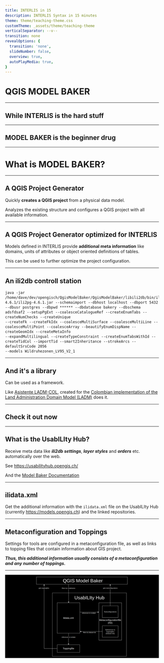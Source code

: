 ```yaml
---
title: INTERLIS in 15
description: INTERLIS Syntax in 15 minutes
theme: theme/teaching-theme.css
customTheme: _assets/theme/teaching-theme
verticalSeparator: --v--
transition: none
revealOptions: {
  transition: 'none',
  slideNumber: false,
  overview: true,
  autoPlayMedia: true,
}
---
```


# QGIS MODEL BAKER 

---

##  While INTERLIS is the hard stuff

<!-- .slide: data-background="./assets/walter_white.webp" -->

<!-- I might sound like a nerd, but in fact you can get addicted to it. Sometimes ideas appear to model everything in INTERLIS. It's a common thing when you have to do with people using INTERLIS. In fact I thought about to make this presentation (and an abstract and extended version of it) in INTERLIS. -->

---

## MODEL BAKER is the beginner drug

<!-- .slide: data-background="./assets/johnny_depp.webp" -->

---

# What is MODEL BAKER?

---

## A QGIS Project Generator

Quickly **creates a QGIS project** from a physical data model. 

Analyzes the existing structure and configures a QGIS project with all available information. 

---

## A QGIS Project Generator optimized for INTERLIS

Models defined in INTERLIS provide **additional meta information** like domains, units of attributes or object oriented definitions of tables.

This can be used to further optimize the project configuration. 

<!-- Model Baker can use the meta information to configure layer tree, field widgets with conditions, form layouts, relations and much more.-->

---

## An ili2db controll station

```
java -jar /home/dave/dev/opengisch/QgisModelBaker/QgisModelBaker/libili2db/bin/ili2pg-4.6.1/ili2pg-4.6.1.jar --schemaimport --dbhost localhost --dbport 5432 
--dbusr postgres --dbpwd ****** --dbdatabase bakery --dbschema adsfdsaf2 --setupPgExt --coalesceCatalogueRef --createEnumTabs --createNumChecks --createUnique 
--createFk --createFkIdx --coalesceMultiSurface --coalesceMultiLine --coalesceMultiPoint --coalesceArray --beautifyEnumDispName --createGeomIdx --createMetaInfo 
--expandMultilingual --createTypeConstraint --createEnumTabsWithId --createTidCol --importTid --smart2Inheritance --strokeArcs --defaultSrsCode 2056 
--models Wildruhezonen_LV95_V2_1
```

<!-- It provides the user only the needed settings to pass parameters to the ili2db.
Creates the commando for ili2db.
-->

---

## And it's a library

Can be used as a framework.

Like [Asistente LADM-COL](https://github.com/SwissTierrasColombia/Asistente-LADM-COL), created for the [Colombian implementation of the Land Administration Domain Model (LADM)](https://www.proadmintierra.info/) does it.

<!--
Model Baker can be used as a framework for other projects. The plugin [Asistente LADM-COL](https://github.com/SwissTierrasColombia/Asistente-LADM-COL), created for the [Colombian implementation of the Land Administration Domain Model (LADM)](https://www.proadmintierra.info/), uses the Model Baker as a library to implement as much of the specific solution as possible as QGIS core functionality.
-->

---

## Check it out now

<!--
- super_simple_buildings to GPKG
- Wildruhezonen_V2_1.ili, wrz_bundesmodell.xtf, Wildruhezonen_Catalogues_V2_1.xml to Postgres
- show with Repo Wildruhezonen_LV95_V2_1 as well receiving the catalgue from repo to Postgres
- show with usabilityhub
- show with only having the xtf as source
- Import everything
- Show validation and export
-->

---

## What is the UsabILIty Hub?
Receive meta data like ***ili2db settings***, ***layer styles*** and ***orders*** etc. automatically over the web. 

See https://usabilityhub.opengis.ch/

And the [Model Baker Documentation](https://opengisch.github.io/QgisModelBaker/background_info/usabilityhub/modelbaker_integration/)

---

## ilidata.xml
Get the additional information with the `ilidata.xml` file on the UsabILIty Hub (currently https://models.opengis.ch) and the linked repositories. 

---

## Metaconfiguration and Toppings
Settings for tools are configured in a metaconfiguration file, as well as links to topping files that contain information about GIS project.

***Thus, this additional information usually consists of a metaconfiguration and any number of toppings.***

---

![uml](./assets/modelbaker_usabilityhub.png)
